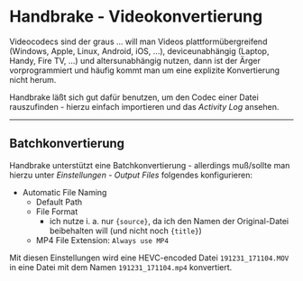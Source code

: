 # Handbrake - Videokonvertierung

Videocodecs sind der graus ... will man Videos plattformübergreifend (Windows, Apple, Linux, Android, iOS, ...), deviceunabhängig (Laptop, Handy, Fire TV, ...) und altersunabhängig nutzen, dann ist der Ärger vorprogrammiert und häufig kommt man um eine explizite Konvertierung nicht herum.

Handbrake läßt sich gut dafür benutzen, um den Codec einer Datei rauszufinden - hierzu einfach importieren und das _Activity Log_ ansehen.

---

## Batchkonvertierung

Handbrake unterstützt eine Batchkonvertierung - allerdings muß/sollte man hierzu unter _Einstellungen - Output Files_ folgendes konfigurieren:

* Automatic File Naming
  * Default Path
  * File Format
    * ich nutze i. a. nur `{source}`, da ich den Namen der Original-Datei beibehalten will (und nicht noch `{title}`)
  * MP4 File Extension: `Always use MP4`

Mit diesen Einstellungen wird eine HEVC-encoded Datei `191231_171104.MOV` in eine Datei mit dem Namen `191231_171104.mp4` konvertiert.
